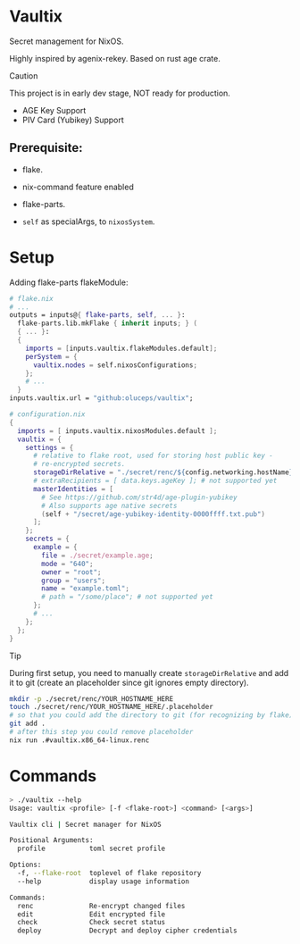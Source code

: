 # Vaultix

Secret management for NixOS.

Highly inspired by agenix-rekey. Based on rust age crate.

> [!CAUTION]
> This project is in early dev stage, NOT ready for production.

+ AGE Key Support
+ PIV Card (Yubikey) Support

## Prerequisite:

+ flake.

+ nix-command feature enabled

+ flake-parts.

+ `self` as specialArgs, to `nixosSystem`.


# Setup

Adding flake-parts flakeModule:

```nix
# flake.nix
# ...
outputs = inputs@{ flake-parts, self, ... }:
  flake-parts.lib.mkFlake { inherit inputs; } (
  { ... }:
  {
    imports = [inputs.vaultix.flakeModules.default];
    perSystem = {
      vaultix.nodes = self.nixosConfigurations;
    };
    # ...
  }
inputs.vaultix.url = "github:oluceps/vaultix";
```

```nix
# configuration.nix
{
  imports = [ inputs.vaultix.nixosModules.default ];
  vaultix = {
    settings = {
      # relative to flake root, used for storing host public key -
      # re-encrypted secrets.
      storageDirRelative = "./secret/renc/${config.networking.hostName}";
      # extraRecipients = [ data.keys.ageKey ]; # not supported yet
      masterIdentities = [
        # See https://github.com/str4d/age-plugin-yubikey
        # Also supports age native secrets
        (self + "/secret/age-yubikey-identity-0000ffff.txt.pub")
      ];
    };
    secrets = {
      example = {
        file = ./secret/example.age;
        mode = "640";
        owner = "root";
        group = "users";
        name = "example.toml";
        # path = "/some/place"; # not supported yet
      };
      # ...
    };
  };
}
```

> [!TIP]
> During first setup, you need to manually create `storageDirRelative` and
> add it to git (create an placeholder since git ignores empty directory).

```bash
mkdir -p ./secret/renc/YOUR_HOSTNAME_HERE
touch ./secret/renc/YOUR_HOSTNAME_HERE/.placeholder
# so that you could add the directory to git (for recognizing by flake)
git add .
# after this step you could remove placeholder
nix run .#vaultix.x86_64-linux.renc
```


# Commands

```bash
> ./vaultix --help
Usage: vaultix <profile> [-f <flake-root>] <command> [<args>]

Vaultix cli | Secret manager for NixOS

Positional Arguments:
  profile           toml secret profile

Options:
  -f, --flake-root  toplevel of flake repository
  --help            display usage information

Commands:
  renc              Re-encrypt changed files
  edit              Edit encrypted file
  check             Check secret status
  deploy            Decrypt and deploy cipher credentials
```

